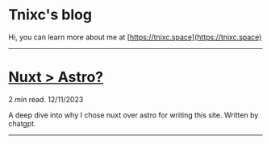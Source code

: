 # Tnixc's blog

Hi, you can learn more about me at [https://tnixc.space](https://tnixc.space)

---

# [Nuxt > Astro?](/nuxt)

2 min read. 12/11/2023

A deep dive into why I chose nuxt over astro for writing this site. Written by chatgpt.

---